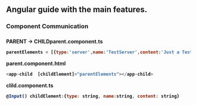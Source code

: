 <h2>Angular guide with the main features.</h2>

<h3>Component Communication<h3>

<h4>PARENT -> CHILD<h4. 

parent.component.ts  
```javascript
parentElements = [{type:'server',name:'TestServer',content:'Just a Test!'}];
```

parent.component.html  
```javascript
<app-child  [childElement]="parentElements"></app-child>
```

clild.component.ts
```javascript
@Input() childElement:{type: string, name:string, content: string}
```

